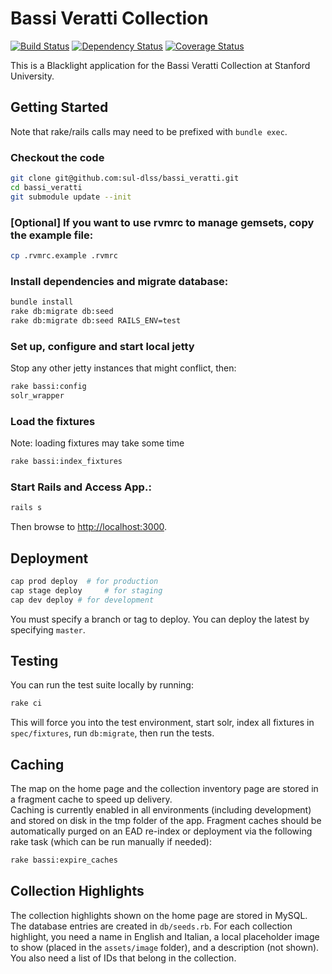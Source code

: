 # Bassi Veratti Collection

[![Build Status](https://travis-ci.org/sul-dlss/bassi_veratti.svg?branch=master)](https://travis-ci.org/sul-dlss/bassi_veratti) [![Dependency Status](https://gemnasium.com/sul-dlss/bassi_veratti.svg)](https://gemnasium.com/sul-dlss/bassi_veratti) [![Coverage Status](https://coveralls.io/repos/github/sul-dlss/bassi_veratti/badge.svg?branch=master)](https://coveralls.io/github/sul-dlss/bassi_veratti?branch=master)

This is a Blacklight application for the Bassi Veratti Collection at Stanford University.

## Getting Started

Note that rake/rails calls may need to be prefixed with `bundle exec`.

### Checkout the code
```bash
git clone git@github.com:sul-dlss/bassi_veratti.git
cd bassi_veratti
git submodule update --init
```

### [Optional] If you want to use rvmrc to manage gemsets, copy the example file:
```bash
cp .rvmrc.example .rvmrc
```

### Install dependencies and migrate database:
```bash
bundle install
rake db:migrate db:seed
rake db:migrate db:seed RAILS_ENV=test
```

### Set up, configure and start local jetty
Stop any other jetty instances that might conflict, then:
```bash
rake bassi:config
solr_wrapper
```

### Load the fixtures
Note: loading fixtures may take some time
```bash
rake bassi:index_fixtures
```

### Start Rails and Access App.:
```bash
rails s
```

Then browse to <http://localhost:3000>.

## Deployment
```bash
cap prod deploy  # for production
cap stage deploy     # for staging
cap dev deploy # for development
```

You must specify a branch or tag to deploy.  You can deploy the latest by specifying `master`.

## Testing

You can run the test suite locally by running:

```bash
rake ci
```

This will force you into the test environment, start solr, index all fixtures in `spec/fixtures`, run `db:migrate`,
then run the tests.

## Caching

The map on the home page and the collection inventory page are stored in a fragment cache to speed up delivery.  
Caching is currently enabled in all environments (including development) and stored on disk in the tmp folder of the app.
Fragment caches should be automatically purged on an EAD re-index or deployment via the following rake task (which
can be run manually if needed):

```bash
rake bassi:expire_caches
```

## Collection Highlights

The collection highlights shown on the home page are stored in MySQL.  The database entries are created in `db/seeds.rb`.
For each collection highlight, you need a name in English and Italian, a local placeholder image to show (placed in the `assets/image` folder), and a description (not shown).
You also need a list of IDs that belong in the collection.
